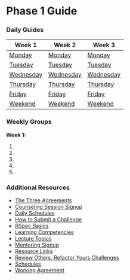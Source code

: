 # Phase 1 Guide

### Daily Guides
| Week 1 | Week 2 | Week 3 |
| --     | --     | --     |
| [Monday](week-1/monday.md) | [Monday](week-2/monday.md) | [Monday](week-3/monday.md) |
| [Tuesday](week-1/tuesday.md) | [Tuesday](week-2/tuesday.md) | [Tuesday](week-3/tuesday.md) |
| [Wednesday](week-1/wednesday.md) | [Wednesday](week-2/wednesday.md) | [Wednesday](week-3/wednesday.md) |
| [Thursday](week-1/thursday.md) | [Thursday](week-2/thursday.md) | [Thursday](week-3/thursday.md) |
| [Friday](week-1/friday.md) | [Friday](week-2/friday.md) | [Friday](week-3/friday.md) |
| [Weekend](week-1/weekend.md) | [Weekend](week-2/weekend.md) | [Weekend](week-3/weekend.md) |


### Weekly Groups

**Week 1:**

1.
2.
3.
4.
5.

<!--
**Week 2:**

1.
2.
3.
4.
5.

**Week 3:**

1.
2.
3.
4.
5.
-->

### Additional Resources
* [The Three Agreements](resources/three-agreements.md)
* [Counseling Session Signup](https://docs.google.com/a/devbootcamp.com/spreadsheet/ccc?key=0AkUBwMuwpfpvdFctWEpQNEdUank0dndENVhWMHhWbmc#gid=0)
* [Daily Schedules](resources/daily_schedules.md)
* [How to Submit a Challenge](resources/how-to-submit.md)
* [RSpec Basics](resources/rspec)
* [Learning Competencies](resources/competencies.md)
* [Lecture Topics](resources/lectures.md)
* [Mentoring Signup](http://mentoring.devbootcamp.com/)
* [Resource Links](resources/resources.md)
* [Review Others, Refactor Yours Challenges](https://github.com/fireflies-2014/review-others-refactor-yours-challenge)
* [Schedules](resources/schedule.md)
* [Working Agreement](resources/working-agreement.md)
